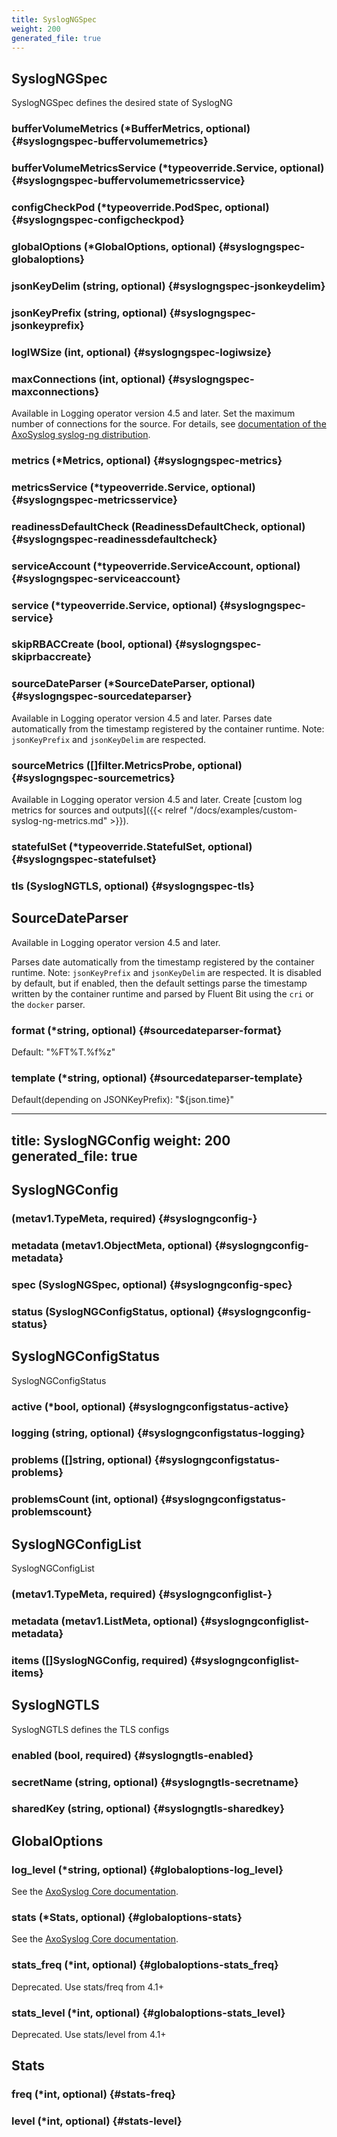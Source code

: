 ```yaml
---
title: SyslogNGSpec
weight: 200
generated_file: true
---
```


## SyslogNGSpec

SyslogNGSpec defines the desired state of SyslogNG

### bufferVolumeMetrics (*BufferMetrics, optional) {#syslogngspec-buffervolumemetrics}


### bufferVolumeMetricsService (*typeoverride.Service, optional) {#syslogngspec-buffervolumemetricsservice}


### configCheckPod (*typeoverride.PodSpec, optional) {#syslogngspec-configcheckpod}


### globalOptions (*GlobalOptions, optional) {#syslogngspec-globaloptions}


### jsonKeyDelim (string, optional) {#syslogngspec-jsonkeydelim}


### jsonKeyPrefix (string, optional) {#syslogngspec-jsonkeyprefix}


### logIWSize (int, optional) {#syslogngspec-logiwsize}


### maxConnections (int, optional) {#syslogngspec-maxconnections}

Available in Logging operator version 4.5 and later. Set the maximum number of connections for the source. For details, see [documentation of the AxoSyslog syslog-ng distribution](https://axoflow.com/docs/axosyslog-core/chapter-routing-filters/concepts-flow-control/configuring-flow-control/). 


### metrics (*Metrics, optional) {#syslogngspec-metrics}


### metricsService (*typeoverride.Service, optional) {#syslogngspec-metricsservice}


### readinessDefaultCheck (ReadinessDefaultCheck, optional) {#syslogngspec-readinessdefaultcheck}


### serviceAccount (*typeoverride.ServiceAccount, optional) {#syslogngspec-serviceaccount}


### service (*typeoverride.Service, optional) {#syslogngspec-service}


### skipRBACCreate (bool, optional) {#syslogngspec-skiprbaccreate}


### sourceDateParser (*SourceDateParser, optional) {#syslogngspec-sourcedateparser}

Available in Logging operator version 4.5 and later. Parses date automatically from the timestamp registered by the container runtime. Note: `jsonKeyPrefix` and `jsonKeyDelim` are respected. 


### sourceMetrics ([]filter.MetricsProbe, optional) {#syslogngspec-sourcemetrics}

Available in Logging operator version 4.5 and later. Create [custom log metrics for sources and outputs]({{< relref "/docs/examples/custom-syslog-ng-metrics.md" >}}). 


### statefulSet (*typeoverride.StatefulSet, optional) {#syslogngspec-statefulset}


### tls (SyslogNGTLS, optional) {#syslogngspec-tls}



## SourceDateParser

 
Available in Logging operator version 4.5 and later.

Parses date automatically from the timestamp registered by the container runtime.
Note: `jsonKeyPrefix` and `jsonKeyDelim` are respected.
It is disabled by default, but if enabled, then the default settings parse the timestamp written by the container runtime and parsed by Fluent Bit using the `cri` or the `docker` parser.


### format (*string, optional) {#sourcedateparser-format}

Default: "%FT%T.%f%z" 


### template (*string, optional) {#sourcedateparser-template}

Default(depending on JSONKeyPrefix): "${json.time}" 



---
title: SyslogNGConfig
weight: 200
generated_file: true
---

## SyslogNGConfig

###  (metav1.TypeMeta, required) {#syslogngconfig-}


### metadata (metav1.ObjectMeta, optional) {#syslogngconfig-metadata}


### spec (SyslogNGSpec, optional) {#syslogngconfig-spec}


### status (SyslogNGConfigStatus, optional) {#syslogngconfig-status}



## SyslogNGConfigStatus

SyslogNGConfigStatus

### active (*bool, optional) {#syslogngconfigstatus-active}


### logging (string, optional) {#syslogngconfigstatus-logging}


### problems ([]string, optional) {#syslogngconfigstatus-problems}


### problemsCount (int, optional) {#syslogngconfigstatus-problemscount}



## SyslogNGConfigList

SyslogNGConfigList

###  (metav1.TypeMeta, required) {#syslogngconfiglist-}


### metadata (metav1.ListMeta, optional) {#syslogngconfiglist-metadata}


### items ([]SyslogNGConfig, required) {#syslogngconfiglist-items}



## SyslogNGTLS

SyslogNGTLS defines the TLS configs

### enabled (bool, required) {#syslogngtls-enabled}


### secretName (string, optional) {#syslogngtls-secretname}


### sharedKey (string, optional) {#syslogngtls-sharedkey}



## GlobalOptions

### log_level (*string, optional) {#globaloptions-log_level}

See the [AxoSyslog Core documentation](https://axoflow.com/docs/axosyslog-core/chapter-global-options/reference-options/#global-options-log-level). 


### stats (*Stats, optional) {#globaloptions-stats}

See the [AxoSyslog Core documentation](https://axoflow.com/docs/axosyslog-core/chapter-global-options/reference-options/#global-option-stats). 


### stats_freq (*int, optional) {#globaloptions-stats_freq}

Deprecated. Use stats/freq from 4.1+ 


### stats_level (*int, optional) {#globaloptions-stats_level}

Deprecated. Use stats/level from 4.1+ 



## Stats

### freq (*int, optional) {#stats-freq}


### level (*int, optional) {#stats-level}



